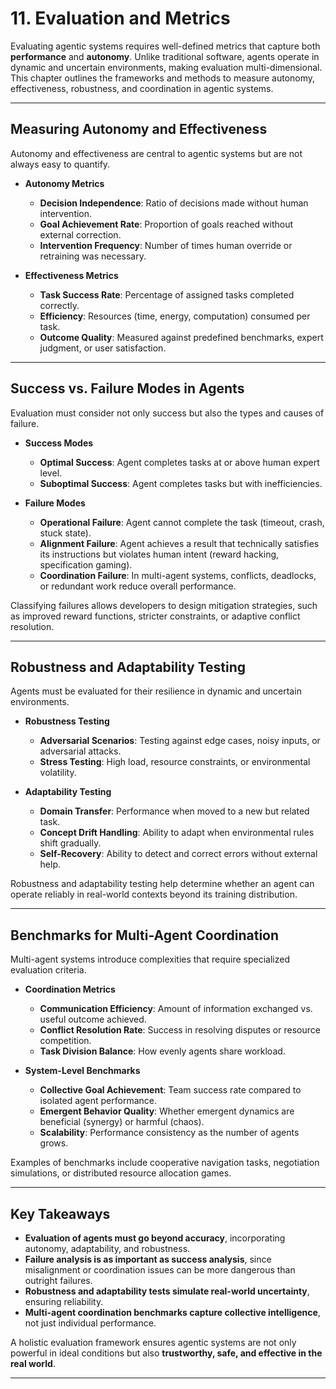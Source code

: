 # 11. **Evaluation and Metrics**

Evaluating agentic systems requires well-defined metrics that capture both **performance** and **autonomy**. Unlike traditional software, agents operate in dynamic and uncertain environments, making evaluation multi-dimensional. This chapter outlines the frameworks and methods to measure autonomy, effectiveness, robustness, and coordination in agentic systems.

---

## Measuring Autonomy and Effectiveness

Autonomy and effectiveness are central to agentic systems but are not always easy to quantify.

* **Autonomy Metrics**

  * **Decision Independence**: Ratio of decisions made without human intervention.
  * **Goal Achievement Rate**: Proportion of goals reached without external correction.
  * **Intervention Frequency**: Number of times human override or retraining was necessary.
* **Effectiveness Metrics**

  * **Task Success Rate**: Percentage of assigned tasks completed correctly.
  * **Efficiency**: Resources (time, energy, computation) consumed per task.
  * **Outcome Quality**: Measured against predefined benchmarks, expert judgment, or user satisfaction.

---

## Success vs. Failure Modes in Agents

Evaluation must consider not only success but also the types and causes of failure.

* **Success Modes**

  * **Optimal Success**: Agent completes tasks at or above human expert level.
  * **Suboptimal Success**: Agent completes tasks but with inefficiencies.
* **Failure Modes**

  * **Operational Failure**: Agent cannot complete the task (timeout, crash, stuck state).
  * **Alignment Failure**: Agent achieves a result that technically satisfies its instructions but violates human intent (reward hacking, specification gaming).
  * **Coordination Failure**: In multi-agent systems, conflicts, deadlocks, or redundant work reduce overall performance.

Classifying failures allows developers to design mitigation strategies, such as improved reward functions, stricter constraints, or adaptive conflict resolution.

---

## Robustness and Adaptability Testing

Agents must be evaluated for their resilience in dynamic and uncertain environments.

* **Robustness Testing**

  * **Adversarial Scenarios**: Testing against edge cases, noisy inputs, or adversarial attacks.
  * **Stress Testing**: High load, resource constraints, or environmental volatility.
* **Adaptability Testing**

  * **Domain Transfer**: Performance when moved to a new but related task.
  * **Concept Drift Handling**: Ability to adapt when environmental rules shift gradually.
  * **Self-Recovery**: Ability to detect and correct errors without external help.

Robustness and adaptability testing help determine whether an agent can operate reliably in real-world contexts beyond its training distribution.

---

## Benchmarks for Multi-Agent Coordination

Multi-agent systems introduce complexities that require specialized evaluation criteria.

* **Coordination Metrics**

  * **Communication Efficiency**: Amount of information exchanged vs. useful outcome achieved.
  * **Conflict Resolution Rate**: Success in resolving disputes or resource competition.
  * **Task Division Balance**: How evenly agents share workload.
* **System-Level Benchmarks**

  * **Collective Goal Achievement**: Team success rate compared to isolated agent performance.
  * **Emergent Behavior Quality**: Whether emergent dynamics are beneficial (synergy) or harmful (chaos).
  * **Scalability**: Performance consistency as the number of agents grows.

Examples of benchmarks include cooperative navigation tasks, negotiation simulations, or distributed resource allocation games.

---

## Key Takeaways

* **Evaluation of agents must go beyond accuracy**, incorporating autonomy, adaptability, and robustness.
* **Failure analysis is as important as success analysis**, since misalignment or coordination issues can be more dangerous than outright failures.
* **Robustness and adaptability tests simulate real-world uncertainty**, ensuring reliability.
* **Multi-agent coordination benchmarks capture collective intelligence**, not just individual performance.

A holistic evaluation framework ensures agentic systems are not only powerful in ideal conditions but also **trustworthy, safe, and effective in the real world**.

---
